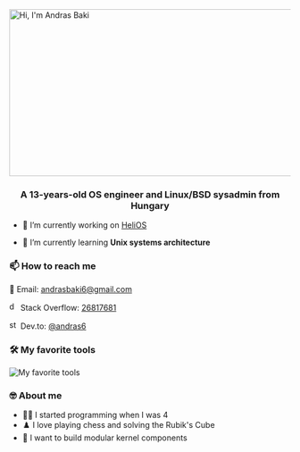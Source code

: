 <img width="2000" height="299" alt="Hi, I'm Andras Baki" src="https://github.com/user-attachments/assets/fee55708-1816-4ce0-aa67-a3b11a35ca16" />

<h3 align="center">A 13-years-old OS engineer and Linux/BSD sysadmin from Hungary</h3>

- 🔭 I’m currently working on [HeliOS](https://github.com/helios-official/helios)

- 🌱 I’m currently learning **Unix systems architecture**

<h3 align="left">📫 How to reach me</h3>

📮 Email: [andrasbaki6@gmail.com](mailto:andrasbaki6@gmail.com)

<img width="16" height="16" alt="dev.to" src="https://skillicons.dev/icons?i=stackoverflow" />  Stack Overflow: [26817681](https://stackoverflow.com/users/26817681)

<img width="16" height="16" alt="stack overflow" src="https://skillicons.dev/icons?i=devto" />  Dev.to: [@andras6](https://dev.to/@andras6)

<h3 align="left">🛠️ My favorite tools</h3>

![My favorite tools](https://skillicons.dev/icons?i=arch,arduino,atom,bash,bsd,c,cmake,docker,emacs,git,go,kali,kubernetes,latex,linux,md,matlab,mint,nix,octave,perl,plan9,py,qt,raspberrypi,redhat,replit,rust,vala,wasm)

<h3 align="left">🤓 About me</h3>

- 👨‍💻 I started programming when I was 4
- ♟️ I love playing chess and solving the Rubik's Cube
- 🎯 I want to build modular kernel components

